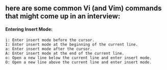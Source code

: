 ## here are some common Vi (and Vim) commands that might come up in an interview:
#### Entering Insert Mode:
```
i: Enter insert mode before the cursor.
I: Enter insert mode at the beginning of the current line.
a: Enter insert mode after the cursor.
A: Enter insert mode at the end of the current line.
o: Open a new line below the current line and enter insert mode.
O: Open a new line above the current line and enter insert mode.
```
